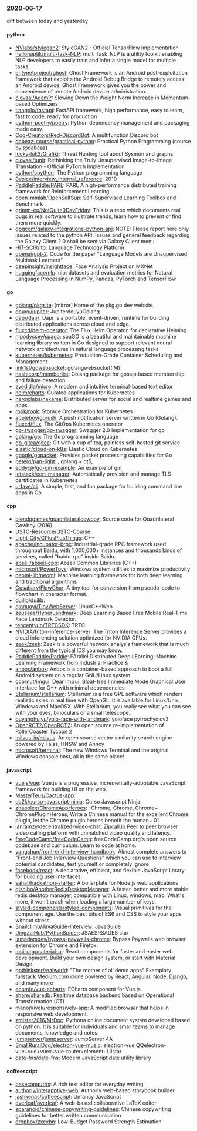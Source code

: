 ### 2020-06-17
diff between today and yesterday

#### python
* [NVlabs/stylegan2](https://github.com/NVlabs/stylegan2): StyleGAN2 - Official TensorFlow Implementation
* [hellohaptik/multi-task-NLP](https://github.com/hellohaptik/multi-task-NLP): multi_task_NLP is a utility toolkit enabling NLP developers to easily train and infer a single model for multiple tasks.
* [entynetproject/ghost](https://github.com/entynetproject/ghost): Ghost Framework is an Android post-exploitation framework that exploits the Android Debug Bridge to remotely access an Android device. Ghost Framework gives you the power and convenience of remote Android device administration.
* [clovaai/AdamP](https://github.com/clovaai/AdamP): Slowing Down the Weight Norm Increase in Momentum-based Optimizers
* [tiangolo/fastapi](https://github.com/tiangolo/fastapi): FastAPI framework, high performance, easy to learn, fast to code, ready for production
* [python-poetry/poetry](https://github.com/python-poetry/poetry): Python dependency management and packaging made easy.
* [Cog-Creators/Red-DiscordBot](https://github.com/Cog-Creators/Red-DiscordBot): A multifunction Discord bot
* [dabeaz-course/practical-python](https://github.com/dabeaz-course/practical-python): Practical Python Programming (course by @dabeaz)
* [lucky-luk3/Grafiki](https://github.com/lucky-luk3/Grafiki): Threat Hunting tool about Sysmon and graphs
* [clovaai/tunit](https://github.com/clovaai/tunit): Rethinking the Truly Unsupervised Image-to-Image Translation - Official PyTorch Implementation
* [python/cpython](https://github.com/python/cpython): The Python programming language
* [0voice/interview_internal_reference](https://github.com/0voice/interview_internal_reference): 2019
* [PaddlePaddle/PARL](https://github.com/PaddlePaddle/PARL): PARL A high-performance distributed training framework for Reinforcement Learning
* [open-mmlab/OpenSelfSup](https://github.com/open-mmlab/OpenSelfSup): Self-Supervised Learning Toolbox and Benchmark
* [grimm-co/NotQuite0DayFriday](https://github.com/grimm-co/NotQuite0DayFriday): This is a repo which documents real bugs in real software to illustrate trends, learn how to prevent or find them more quickly.
* [gogcom/galaxy-integrations-python-api](https://github.com/gogcom/galaxy-integrations-python-api): NOTE: Please report here only issues related to the python API. Issues and general feedback regarding the Galaxy Client 2.0 shall be sent via Galaxy Client menu
* [HIT-SCIR/ltp](https://github.com/HIT-SCIR/ltp): Language Technology Platform
* [openai/gpt-2](https://github.com/openai/gpt-2): Code for the paper "Language Models are Unsupervised Multitask Learners"
* [deepinsight/insightface](https://github.com/deepinsight/insightface): Face Analysis Project on MXNet
* [huggingface/nlp](https://github.com/huggingface/nlp):  nlp: datasets and evaluation metrics for Natural Language Processing in NumPy, Pandas, PyTorch and TensorFlow

#### go
* [golang/pkgsite](https://github.com/golang/pkgsite): [mirror] Home of the pkg.go.dev website
* [douyu/jupiter](https://github.com/douyu/jupiter): JupiterdouyuGolang
* [dapr/dapr](https://github.com/dapr/dapr): Dapr is a portable, event-driven, runtime for building distributed applications across cloud and edge.
* [fluxcd/helm-operator](https://github.com/fluxcd/helm-operator): The Flux Helm Operator, for declarative Helming
* [nlpodyssey/spago](https://github.com/nlpodyssey/spago): spaGO is a beautiful and maintainable machine learning library written in Go designed to support relevant neural network architectures in natural language processing tasks
* [kubernetes/kubernetes](https://github.com/kubernetes/kubernetes): Production-Grade Container Scheduling and Management
* [link1st/gowebsocket](https://github.com/link1st/gowebsocket): golangwebsocket(IM)
* [hashicorp/memberlist](https://github.com/hashicorp/memberlist): Golang package for gossip based membership and failure detection
* [zyedidia/micro](https://github.com/zyedidia/micro): A modern and intuitive terminal-based text editor
* [helm/charts](https://github.com/helm/charts): Curated applications for Kubernetes
* [heroiclabs/nakama](https://github.com/heroiclabs/nakama): Distributed server for social and realtime games and apps.
* [rook/rook](https://github.com/rook/rook): Storage Orchestration for Kubernetes
* [appleboy/gorush](https://github.com/appleboy/gorush): A push notification server written in Go (Golang).
* [fluxcd/flux](https://github.com/fluxcd/flux): The GitOps Kubernetes operator
* [go-swagger/go-swagger](https://github.com/go-swagger/go-swagger): Swagger 2.0 implementation for go
* [golang/go](https://github.com/golang/go): The Go programming language
* [go-gitea/gitea](https://github.com/go-gitea/gitea): Git with a cup of tea, painless self-hosted git service
* [elastic/cloud-on-k8s](https://github.com/elastic/cloud-on-k8s): Elastic Cloud on Kubernetes
* [google/gopacket](https://github.com/google/gopacket): Provides packet processing capabilities for Go
* [peterq/pan-light](https://github.com/peterq/pan-light): , golang + qt5, 
* [eddycjy/go-gin-example](https://github.com/eddycjy/go-gin-example): An example of gin
* [jetstack/cert-manager](https://github.com/jetstack/cert-manager): Automatically provision and manage TLS certificates in Kubernetes
* [urfave/cli](https://github.com/urfave/cli): A simple, fast, and fun package for building command line apps in Go

#### cpp
* [blendogames/quadrilateralcowboy](https://github.com/blendogames/quadrilateralcowboy): Source code for Quadrilateral Cowboy (2016)
* [USTC-Resource/USTC-Course](https://github.com/USTC-Resource/USTC-Course): 
* [Light-City/CPlusPlusThings](https://github.com/Light-City/CPlusPlusThings): C++
* [apache/incubator-brpc](https://github.com/apache/incubator-brpc): Industrial-grade RPC framework used throughout Baidu, with 1,000,000+ instances and thousands kinds of services, called "baidu-rpc" inside Baidu.
* [abseil/abseil-cpp](https://github.com/abseil/abseil-cpp): Abseil Common Libraries (C++)
* [microsoft/PowerToys](https://github.com/microsoft/PowerToys): Windows system utilities to maximize productivity
* [neoml-lib/neoml](https://github.com/neoml-lib/neoml): Machine learning framework for both deep learning and traditional algorithms
* [Gusabary/FlowChar](https://github.com/Gusabary/FlowChar): A tiny tool for conversion from pseudo-code to flowchart in character format.
* [duilib/duilib](https://github.com/duilib/duilib): 
* [qinguoyi/TinyWebServer](https://github.com/qinguoyi/TinyWebServer):  LinuxC++Web
* [zeusees/HyperLandmark](https://github.com/zeusees/HyperLandmark): Deep Learning Based Free Mobile Real-Time Face Landmark Detector.
* [tencentyun/TRTCSDK](https://github.com/tencentyun/TRTCSDK): TRTC
* [NVIDIA/triton-inference-server](https://github.com/NVIDIA/triton-inference-server): The Triton Inference Server provides a cloud inferencing solution optimized for NVIDIA GPUs.
* [zeek/zeek](https://github.com/zeek/zeek): Zeek is a powerful network analysis framework that is much different from the typical IDS you may know.
* [PaddlePaddle/Paddle](https://github.com/PaddlePaddle/Paddle): PArallel Distributed Deep LEarning: Machine Learning Framework from Industrial Practice &
* [anbox/anbox](https://github.com/anbox/anbox): Anbox is a container-based approach to boot a full Android system on a regular GNU/Linux system
* [ocornut/imgui](https://github.com/ocornut/imgui): Dear ImGui: Bloat-free Immediate Mode Graphical User interface for C++ with minimal dependencies
* [Stellarium/stellarium](https://github.com/Stellarium/stellarium): Stellarium is a free GPL software which renders realistic skies in real time with OpenGL. It is available for Linux/Unix, Windows and MacOSX. With Stellarium, you really see what you can see with your eyes, binoculars or a small telescope.
* [ouyanghuiyu/yolo-face-with-landmark](https://github.com/ouyanghuiyu/yolo-face-with-landmark): yoloface pytrochyolov3
* [OpenRCT2/OpenRCT2](https://github.com/OpenRCT2/OpenRCT2): An open source re-implementation of RollerCoaster Tycoon 2 
* [milvus-io/milvus](https://github.com/milvus-io/milvus): An open source vector similarity search engine powered by Faiss, HNSW and Annoy
* [microsoft/terminal](https://github.com/microsoft/terminal): The new Windows Terminal and the original Windows console host, all in the same place!

#### javascript
* [vuejs/vue](https://github.com/vuejs/vue):  Vue.js is a progressive, incrementally-adoptable JavaScript framework for building UI on the web.
* [MasterTeus/Cactus-app](https://github.com/MasterTeus/Cactus-app): 
* [da2k/curso-javascript-ninja](https://github.com/da2k/curso-javascript-ninja): Curso Javascript Ninja
* [zhaoolee/ChromeAppHeroes](https://github.com/zhaoolee/ChromeAppHeroes): -Chrome, Chrome, Chrome~ ChromePluginHeroes, Write a Chinese manual for the excellent Chrome plugin, let the Chrome plugin heroes benefit the human~ 01
* [ianramzy/decentralized-video-chat](https://github.com/ianramzy/decentralized-video-chat):  Zipcall.io  Peer to peer browser video calling platform with unmatched video quality and latency.
* [freeCodeCamp/freeCodeCamp](https://github.com/freeCodeCamp/freeCodeCamp): freeCodeCamp.org's open source codebase and curriculum. Learn to code at home.
* [yangshun/front-end-interview-handbook](https://github.com/yangshun/front-end-interview-handbook):  Almost complete answers to "Front-end Job Interview Questions" which you can use to interview potential candidates, test yourself or completely ignore
* [facebook/react](https://github.com/facebook/react): A declarative, efficient, and flexible JavaScript library for building user interfaces.
* [sahat/hackathon-starter](https://github.com/sahat/hackathon-starter): A boilerplate for Node.js web applications
* [qishibo/AnotherRedisDesktopManager](https://github.com/qishibo/AnotherRedisDesktopManager): A faster, better and more stable redis desktop manager, compatible with Linux, windows, mac. What's more, it won't crash when loading a large number of keys.
* [styled-components/styled-components](https://github.com/styled-components/styled-components): Visual primitives for the component age. Use the best bits of ES6 and CSS to style your apps without stress 
* [Snailclimb/JavaGuide-Interview](https://github.com/Snailclimb/JavaGuide-Interview): JavaGuide
* [DingZaiHub/PythonSpider](https://github.com/DingZaiHub/PythonSpider): JSAESRSADES star
* [iamadamdev/bypass-paywalls-chrome](https://github.com/iamadamdev/bypass-paywalls-chrome): Bypass Paywalls web browser extension for Chrome and Firefox.
* [mui-org/material-ui](https://github.com/mui-org/material-ui): React components for faster and easier web development. Build your own design system, or start with Material Design.
* [gothinkster/realworld](https://github.com/gothinkster/realworld): "The mother of all demo apps"  Exemplary fullstack Medium.com clone powered by React, Angular, Node, Django, and many more 
* [ecomfe/vue-echarts](https://github.com/ecomfe/vue-echarts): ECharts component for Vue.js.
* [share/sharedb](https://github.com/share/sharedb): Realtime database backend based on Operational Transformation (OT)
* [manojVivek/responsively-app](https://github.com/manojVivek/responsively-app): A modified browser that helps in responsive web development.
* [zmister2016/MrDoc](https://github.com/zmister2016/MrDoc): Pythona online document system developed based on python. It is suitable for individuals and small teams to manage documents, knowledge and notes.
* [jumpserver/jumpserver](https://github.com/jumpserver/jumpserver): JumpServer  4A 
* [SmallRuralDog/electron-vue-music](https://github.com/SmallRuralDog/electron-vue-music):  electron-vue QQelectron-vue+vue+vuex+vue-router+element- UIstar
* [date-fns/date-fns](https://github.com/date-fns/date-fns):  Modern JavaScript date utility library 

#### coffeescript
* [basecamp/trix](https://github.com/basecamp/trix): A rich text editor for everyday writing
* [authorly/interapptive-web](https://github.com/authorly/interapptive-web): Authorly web-based storybook builder
* [jashkenas/coffeescript](https://github.com/jashkenas/coffeescript): Unfancy JavaScript
* [overleaf/overleaf](https://github.com/overleaf/overleaf): A web-based collaborative LaTeX editor
* [sparanoid/chinese-copywriting-guidelines](https://github.com/sparanoid/chinese-copywriting-guidelines): Chinese copywriting guidelines for better written communication
* [dropbox/zxcvbn](https://github.com/dropbox/zxcvbn): Low-Budget Password Strength Estimation
